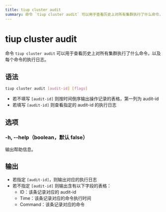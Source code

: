 ```yaml
---
title: tiup cluster audit
summary: 命令 `tiup cluster audit` 可以用于查看历史上对所有集群执行了什么命令，以及每个命令的执行日志。
---
```


# tiup cluster audit

命令 `tiup cluster audit` 可以用于查看历史上对所有集群执行了什么命令，以及每个命令的执行日志。

## 语法

```sh
tiup cluster audit [audit-id] [flags]
```

- 若不填写 `[audit-id]` 则按时间倒序输出操作记录的表格，第一列为 audit-id
- 若填写 `[audit-id]` 则查看指定的 audit-id 的执行日志

## 选项

### -h, --help（boolean，默认 false）

输出帮助信息。

## 输出

- 若指定 `[audit-id]`，则输出对应的执行日志
- 若不指定 `[audit-id]` 则输出含有以下字段的表格：
    - ID：该条记录对应的 audit-id
    - Time：该条记录对应的命令执行时间
    - Command：该条记录对应的命令